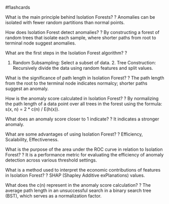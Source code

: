 #flashcards

What is the main principle behind Isolation Forests?
?
Anomalies can be isolated with fewer random partitions than normal points.

How does Isolation Forest detect anomalies?
?
By constructing a forest of random trees that isolate each sample, where shorter paths from root to terminal node suggest anomalies.

What are the first steps in the Isolation Forest algorithm?
?
1. Random Subsampling: Select a subset of data. 2. Tree Construction: Recursively divide the data using random features and split values.

What is the significance of path length in Isolation Forest?
?
The path length from the root to the terminal node indicates normalcy; shorter paths suggest an anomaly.

How is the anomaly score calculated in Isolation Forest?
?
By normalizing the path length of a data point over all trees in the forest using the formula: s(x, n) = 2 * c(n) / E(h(x)).

What does an anomaly score closer to 1 indicate?
?
It indicates a stronger anomaly.

What are some advantages of using Isolation Forest?
?
Efficiency, Scalability, Effectiveness.

What is the purpose of the area under the ROC curve in relation to Isolation Forest?
?
It is a performance metric for evaluating the efficiency of anomaly detection across various threshold settings.

What is a method used to interpret the economic contributions of features in Isolation Forest?
?
SHAP (Shapley Additive exPlanations) values.

What does the c(n) represent in the anomaly score calculation?
?
The average path length in an unsuccessful search in a binary search tree (BST), which serves as a normalization factor.

